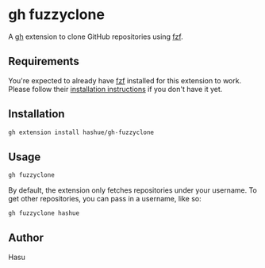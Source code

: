 # gh fuzzyclone

A [gh](https://github.com/cli/cli) extension to clone GitHub repositories using
[fzf](https://github.com/junegunn/fzf#readme).

## Requirements

You're expected to already have [fzf](https://github.com/junegunn/fzf#readme)
installed for this extension to work.
Please follow their [installation instructions](https://github.com/junegunn/fzf#installation)
if you don't have it yet.

## Installation

```sh
gh extension install hashue/gh-fuzzyclone
```

## Usage

```sh
gh fuzzyclone
```

By default, the extension only fetches repositories under your username.
To get other repositories, you can pass in a username, like so:

```sh
gh fuzzyclone hashue
```

## Author

Hasu
